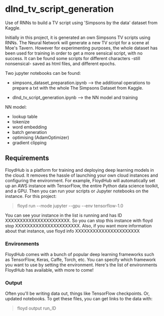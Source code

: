 # dlnd_tv_script_generation 

Use of RNNs to build a TV script using 'Simpsons by the data' dataset from Kaggle. 

Initially in this project, it is generated an own Simpsons TV scripts using RNNs. The Neural Network will generate a new TV script for a scene at Moe's Tavern.
However for experimenting purposes, the whole dataset has been used for training in order to get a more sensical script, with
no success. It can be found some scripts for different characters -still nonsensical- saved as html files, and different epochs. 

Two jupyter notebooks can be found:

* simpsons_dataset_preparation.ipynb --> the additional operations to prepare a txt with the whole The Simpsons Dataset from Kaggle. 

* dlnd_tv_script_generation.ipynb --> the NN model and training

NN model: 

* lookup table
* tokenize
* word embedding 
* batch generation
* optimising (AdamOptimizer)
* gradient clipping

## Requirements

FloydHub is a platform for training and deploying deep learning models in the cloud. It removes the hassle of launching your own cloud instances and configuring the environment. For example, FloydHub will automatically set up an AWS instance with TensorFlow, the entire Python data science toolkit, and a GPU. Then you can run your scripts or Jupyter notebooks on the instance. 
For this project: 

> floyd run --mode jupyter --gpu --env tensorflow-1.0

You can see your instance in the list is running and has ID XXXXXXXXXXXXXXXXXXXXXX. So you can stop this instance with floyd stop XXXXXXXXXXXXXXXXXXXXXX. Also, if you want more information about that instance, use floyd info XXXXXXXXXXXXXXXXXXXXXX

### Environments

FloydHub comes with a bunch of popular deep learning frameworks such as TensorFlow, Keras, Caffe, Torch, etc. You can specify which framework you want to use by setting the environment. Here's the list of environments FloydHub has available, with more to come!

### Output
Often you'll be writing data out, things like TensorFlow checkpoints. Or, updated notebooks. To get these files, you can get links to the data with:

> floyd output run_ID
